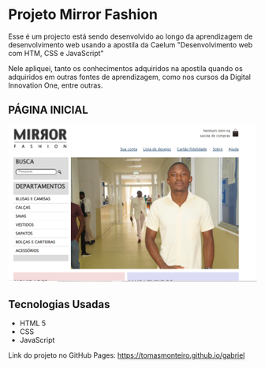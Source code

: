 # Projeto Mirror Fashion

Esse é um projecto está sendo desenvolvido ao longo da aprendizagem de desenvolvimento web usando a apostila da Caelum "Desenvolvimento web com HTM, CSS e JavaScript"

Nele apliquei, tanto os conhecimentos adquiridos na apostila quando os adquiridos em outras fontes de aprendizagem, como nos cursos da Digital Innovation One, entre outras. 


## PÁGINA INICIAL

![Página Inicial](https://github.com/tomasmonteiro/projetMirrorFashion/blob/master/img/Pagina_Inicial.PNG)


## Tecnologias Usadas

- HTML 5
- CSS
- JavaScript

Link do projeto no GitHub Pages: https://tomasmonteiro.github.io/gabriel
